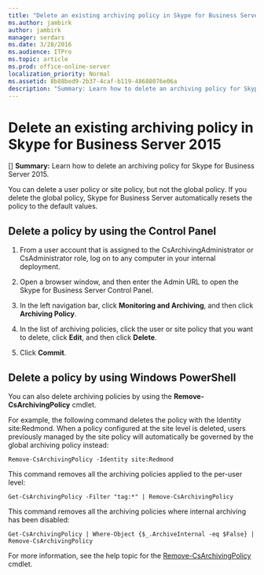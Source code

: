 ```yaml
---
title: "Delete an existing archiving policy in Skype for Business Server 2015"
ms.author: jambirk
author: jambirk
manager: serdars
ms.date: 3/28/2016
ms.audience: ITPro
ms.topic: article
ms.prod: office-online-server
localization_priority: Normal
ms.assetid: 8b88bed9-2b37-4caf-b119-48688076e06a
description: "Summary: Learn how to delete an archiving policy for Skype for Business Server 2015."
---
```


# Delete an existing archiving policy in Skype for Business Server 2015
[]
 **Summary:** Learn how to delete an archiving policy for Skype for Business Server 2015.
  
You can delete a user policy or site policy, but not the global policy. If you delete the global policy, Skype for Business Server automatically resets the policy to the default values.
  
## Delete a policy by using the Control Panel

1. From a user account that is assigned to the CsArchivingAdministrator or CsAdministrator role, log on to any computer in your internal deployment. 
    
2. Open a browser window, and then enter the Admin URL to open the Skype for Business Server Control Panel. 
    
3. In the left navigation bar, click **Monitoring and Archiving**, and then click **Archiving Policy**.
    
4. In the list of archiving policies, click the user or site policy that you want to delete, click **Edit**, and then click **Delete**.
    
5. Click **Commit**.
    
## Delete a policy by using Windows PowerShell

You can also delete archiving policies by using the **Remove-CsArchivingPolicy** cmdlet.
  
For example, the following command deletes the policy with the Identity site:Redmond. When a policy configured at the site level is deleted, users previously managed by the site policy will automatically be governed by the global archiving policy instead:
  
```
Remove-CsArchivingPolicy -Identity site:Redmond
```

This command removes all the archiving policies applied to the per-user level:
  
```
Get-CsArchivingPolicy -Filter "tag:*" | Remove-CsArchivingPolicy
```

This command removes all the archiving policies where internal archiving has been disabled:
  
```
Get-CsArchivingPolicy | Where-Object {$_.ArchiveInternal -eq $False} | Remove-CsArchivingPolicy
```

For more information, see the help topic for the [Remove-CsArchivingPolicy](../../manage/management-shell/remove-csarchivingpolicy.md) cmdlet.
  

